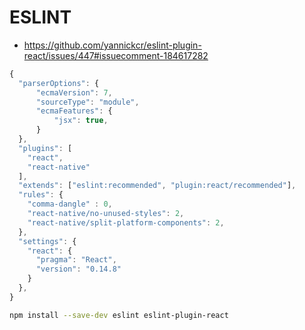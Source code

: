 # ESLINT
- https://github.com/yannickcr/eslint-plugin-react/issues/447#issuecomment-184617282
```javascript
{
  "parserOptions": {
      "ecmaVersion": 7,
      "sourceType": "module",
      "ecmaFeatures": {
          "jsx": true,
      }
  },
  "plugins": [
    "react",
    "react-native"
  ],
  "extends": ["eslint:recommended", "plugin:react/recommended"],
  "rules": {
    "comma-dangle" : 0,
    "react-native/no-unused-styles": 2,
    "react-native/split-platform-components": 2,
  },
  "settings": {
    "react": {
      "pragma": "React",
      "version": "0.14.8"
    }
  },
}
```

```sh
npm install --save-dev eslint eslint-plugin-react
```
